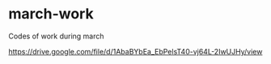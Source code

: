 # march-work
Codes of work during march

https://drive.google.com/file/d/1AbaBYbEa_EbPelsT40-vj64L-2IwUJHy/view
